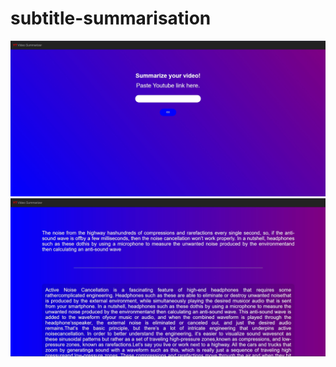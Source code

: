# subtitle-summarisation

![Alt text](/Snaps/img.jpg?raw=true "")
![Alt text](/Snaps/img2.jpg?raw=true "")
